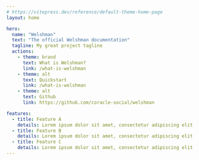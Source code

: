 ```yaml
---
# https://vitepress.dev/reference/default-theme-home-page
layout: home

hero:
  name: "Welshman"
  text: "The official Welshman documentation"
  tagline: My great project tagline
  actions:
    - theme: brand
      text: What is Welshman?
      link: /what-is-welshman
    - theme: alt
      text: Quickstart
      link: /what-is-welshman
    - theme: alt
      text: Github
      link: https://github.com/coracle-social/welshman

features:
  - title: Feature A
    details: Lorem ipsum dolor sit amet, consectetur adipiscing elit
  - title: Feature B
    details: Lorem ipsum dolor sit amet, consectetur adipiscing elit
  - title: Feature C
    details: Lorem ipsum dolor sit amet, consectetur adipiscing elit
---
```

